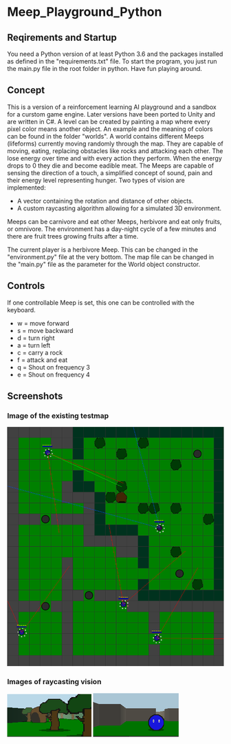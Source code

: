 # Meep_Playground_Python

## Reqirements and Startup
You need a Python version of at least Python 3.6 and the packages installed as defined in the "requirements.txt" file.
To start the program, you just run the main.py file in the root folder in python. Have fun playing around.

## Concept
This is a version of a reinforcement learning AI playground and a sandbox for a curstom game engine. Later versions have been ported to Unity and are written in C#.
A level can be created by painting a map where every pixel color means another object. An example and the meaning of colors can be found in the folder "worlds".
A world contains different Meeps (lifeforms) currently moving randomly through the map. They are capable of moving, eating, replacing obstacles like rocks and attacking each other.
The lose energy over time and with every action they perform. When the energy drops to 0 they die and become eadible meat.
The Meeps are capable of sensing the direction of a touch, a simplified concept of sound, pain and their energy level representing hunger.
Two types of vision are implemented:
- A vector containing the rotation and distance of other objects.
- A custom raycasting algorithm allowing for a simulated 3D environment.

Meeps can be carnivore and eat other Meeps, herbivore and eat only fruits, or omnivore.
The environment has a day-night cycle of a few minutes and there are fruit trees growing fruits after a time.

The current player is a herbivore Meep. This can be changed in the "environment.py" file at the very bottom.
The map file can be changed in the "main.py" file as the parameter for the World object constructor.

## Controls
If one controllable Meep is set, this one can be controlled with the keyboard.
- w = move forward
- s = move backward
- d = turn right
- a = turn left
- c = carry a rock
- f = attack and eat
- q = Shout on frequency 3
- e = Shout on frequency 4

## Screenshots
### Image of the existing testmap
![Playground Map](screenshots/map_1.PNG)

### Images of raycasting vision
![Raycasting 1](screenshots/raycast_1.PNG)
![Raycasting 2](screenshots/raycast_2.PNG)
